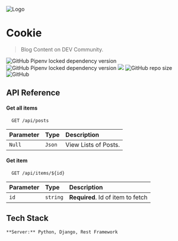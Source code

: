 
![Logo](https://i.ibb.co/bmJ0sNg/banner-blog-dev.png)


# **Cookie**
> Blog Content on DEV Community.

![GitHub Pipenv locked dependency version](https://img.shields.io/github/pipenv/locked/dependency-version/islam-kamel/cookie_blog/django)
![GitHub Pipenv locked dependency version](https://img.shields.io/github/pipenv/locked/dependency-version/islam-kamel/cookie_blog/djangorestframework)
![](https://img.shields.io/badge/Coverage-98%25-success)
![GitHub repo size](https://img.shields.io/github/repo-size/islam-kamel/cookie_blog)
![GitHub](https://img.shields.io/github/license/islam-kamel/cookie_blog)

## API Reference

#### Get all items


```http
  GET /api/posts
```

| Parameter | Type     | Description                |
| :-------- | :------- | :------------------------- |
| `Null`    | `Json`   | View Lists of Posts.       |

#### Get item

```http
  GET /api/items/${id}
```

| Parameter | Type     | Description                       |
| :-------- | :------- | :-------------------------------- |
| `id`      | `string` | **Required**. Id of item to fetch |




## Tech Stack
``
**Server:** Python, Django, Rest Framework
``
